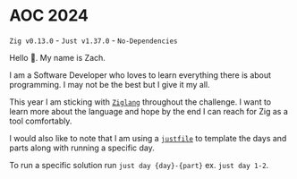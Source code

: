 # AOC 2024

`Zig v0.13.0` - `Just v1.37.0` - `No-Dependencies`

Hello 👋. My name is Zach.

I am a Software Developer who loves to learn everything there is about programming. I may not be the best but I give it my all.

This year I am sticking with [`Ziglang`](https://ziglang.org/) throughout the challenge. I want to learn more about the language and hope by the end I can reach for Zig as a tool comfortably.

I would also like to note that I am using a [`justfile`](https://just.systems/) to template the days and parts along with running a specific day.

To run a specific solution run `just day {day}-{part}` ex. `just day 1-2`.

